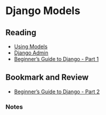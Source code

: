 # Django Models

## Reading

* [Using Models](https://developer.mozilla.org/en-US/docs/Learn/Server-side/Django/Models)
* [Django Admin](https://developer.mozilla.org/en-US/docs/Learn/Server-side/Django/Admin_site)
* [Beginner’s Guide to Django - Part 1](https://simpleisbetterthancomplex.com/series/2017/09/04/a-complete-beginners-guide-to-django-part-1.html)

## Bookmark and Review

* [Beginner’s Guide to Django - Part 2](https://simpleisbetterthancomplex.com/series/2017/09/11/a-complete-beginners-guide-to-django-part-2.html)

### Notes

